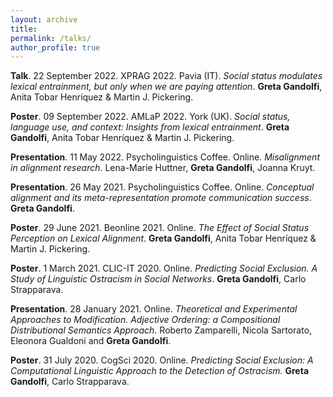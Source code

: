 ```yaml
---
layout: archive
title: 
permalink: /talks/
author_profile: true
---
```

**Talk**. 22 September 2022. XPRAG 2022. Pavia (IT). _Social status modulates lexical entrainment, but only when we are paying attention_. **Greta Gandolfi**, Anita Tobar Henríquez & Martin J. Pickering.

**Poster**. 09 September 2022. AMLaP 2022. York (UK). _Social status, language use, and context: Insights from lexical entrainment_. **Greta Gandolfi**, Anita Tobar Henríquez & Martin J. Pickering.

**Presentation**. 11 May 2022. Psycholinguistics Coffee. Online. _Misalignment in alignment research_. Lena-Marie Huttner, **Greta Gandolfi**, Joanna Kruyt.

**Presentation**. 26 May 2021. Psycholinguistics Coffee. Online. _Conceptual alignment and its meta-representation promote communication success_. **Greta Gandolfi**. 

**Poster**. 29 June 2021. Beonline 2021. Online. _The Effect of Social Status Perception on Lexical Alignment_. **Greta Gandolfi**, Anita Tobar Henríquez & Martin J. Pickering.

**Poster**. 1 March 2021. CLIC-IT 2020. Online. _Predicting Social Exclusion. A Study of Linguistic Ostracism in Social Networks_. **Greta Gandolfi**, Carlo Strapparava.

**Presentation**. 28 January 2021. Online. _Theoretical and Experimental Approaches to Modification. Adjective Ordering: a Compositional Distributional Semantics Approach_. Roberto Zamparelli, Nicola Sartorato, Eleonora Gualdoni and **Greta Gandolfi**. 

**Poster**. 31 July 2020. CogSci 2020. Online. _Predicting Social Exclusion: A Computational Linguistic Approach to the Detection of Ostracism._ **Greta Gandolfi**, Carlo Strapparava.


